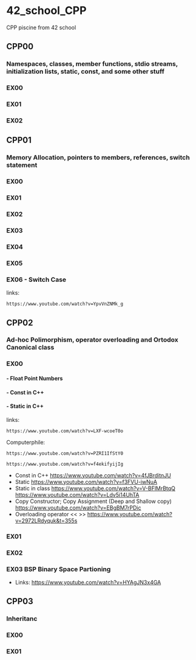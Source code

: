 # 42_school_CPP
CPP piscine from 42 school

## CPP00 
### Namespaces, classes, member functions, stdio streams, initialization lists, static, const, and some other stuff

### EX00 
### EX01
### EX02

## CPP01 
### Memory Allocation, pointers to members, references, switch statement

### EX00 
### EX01
### EX02
### EX03
### EX04
### EX05
### EX06 - Switch Case
links:
    
    https://www.youtube.com/watch?v=YpvVnZNMk_g


## CPP02
### Ad-hoc Polimorphism, operator overloading and Ortodox Canonical class

### EX00
####    - Float Point Numbers
####    - Const in C++
####    - Static in C++
links: 
    
    https://www.youtube.com/watch?v=LXF-wcoeT0o

Computerphile:
    
	https://www.youtube.com/watch?v=PZRI1IfStY0
    
	https://www.youtube.com/watch?v=f4ekifyijIg
- Const in C++
    https://www.youtube.com/watch?v=4fJBrditnJU
- Static
    https://www.youtube.com/watch?v=f3FVU-iwNuA
- Static in class
    https://www.youtube.com/watch?v=V-BFlMrBtqQ
    https://www.youtube.com/watch?v=Ldv5i14UhTA
- Copy Constructor; Copy Assignment (Deep and Shallow copy)
    https://www.youtube.com/watch?v=EBgBM7rPDic
- Overloading operator << >>
    https://www.youtube.com/watch?v=2972LRdyquk&t=355s

### EX01

### EX02

### EX03 BSP Binary Space Partioning

- Links:
    https://www.youtube.com/watch?v=HYAgJN3x4GA

## CPP03
### Inheritanc

### EX00

### EX01